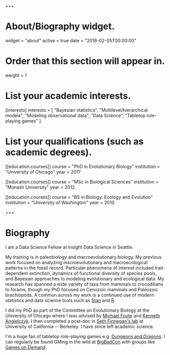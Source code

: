 +++
# About/Biography widget.
widget = "about"
active = true
date = "2018-02-05T00:00:00"

# Order that this section will appear in.
weight = 1

# List your academic interests.
[interests]
  interests = [
    "Bayesian statistics",
    "Multilevel/hierarchical models",
    "Modeling observational data",
    "Data Science",
    "Tabletop role-playing games"
  ]

# List your qualifications (such as academic degrees).
[[education.courses]]
  course = "PhD in Evolutionary Biology"
  institution = "University of Chicago"
  year = 2017

[[education.courses]]
  course = "MSc in Biological Sciences"
  institution = "Monash University"
  year = 2012

[[education.courses]]
  course = "BS in Biology: Ecology and Evolution"
  institution = "University of Washington"
  year = 2010
 
+++

# Biography

I am a Data Science Fellow at Insight Data Science in Seattle.

My training is in paleobiology and macroevolutionary biology. My previous work focused on analyzing macroevolutionary and macroecological patterns in the fossil record. Particular phenomena of interest included trait-dependent extinction, dynamics of functional diversity of species pools, and Bayesian approaches to modeling evolutionary and ecological data. My research has spanned a wide variety of taxa from mammals to crocodilians to forams, though my PhD focused on Cenozoic mammals and Paleozoic brachiopods. A common across my work is a continued use of modern statistics and data science tools such as [Stan](http://mc-stan.org/) and [R](https://cran.r-project.org/).

I did my PhD as part of the Committee on Evolutionary Biology at the University of Chicago where I was advised by [Michael Foote](http://geosci.uchicago.edu/people/michael-foote/) and [Kenneth Angielczyk](https://www.fieldmuseum.org/about/staff/profile/611). I then completed a post-doc in [Seth Finnegan's lab](https://finneganlab.org/) at University of California -- Berkeley. I have since left academic science.

I'm a huge fan of tabletop role-playing games e.g. [Dungeons and Dragons](http://dnd.wizards.com/). I can regularly be found GMing in the wild at [BigBadCon](http://www.bigbadcon.com/) with groups like [Games on Demand](http://www.indiegamesondemand.org/).
